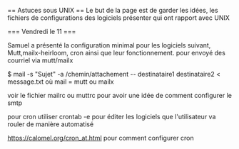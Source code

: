== Astuces sous UNIX ==
Le but de la page est de garder les idées, les fichiers de configurations  des logiciels présenter qui ont rapport avec UNIX

=== Vendredi le 11 ===

Samuel a présenté la configuration minimal pour les logiciels suivant, Mutt,mailx-heirloom, cron ainsi que leur fonctionnement. 
pour envoyé des courriel via mutt/mailx  

$ mail -s "Sujet" -a /chemin/attachement -- destinataire1 destinataire2 < message.txt 
où  mail = mutt  ou mailx   

voir le fichier mailrc ou muttrc pour avoir une idée de comment configurer le smtp
 
pour cron utiliser crontab -e pour éditer les logiciels que l'utilisateur va rouler de manière automatisé

https://calomel.org/cron_at.html pour comment configurer cron
